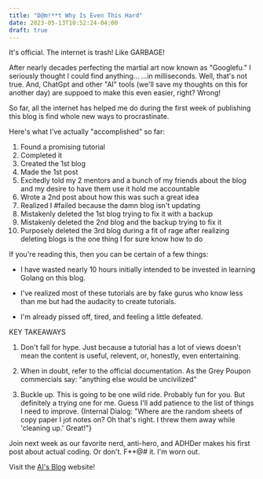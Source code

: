 ```yaml
---
title: "D@m!**t Why Is Even This Hard"
date: 2023-05-13T10:52:24-04:00
draft: true
---
```


It's official. The internet is trash! Like GARBAGE!

After nearly decades perfecting the martial art now known as "Googlefu." I seriously thought I could find anything...
...in milliseconds. Well, that's not true. And, ChatGpt and other "AI" tools (we'll save my thoughts on this for another day)
are suppoed to make this even easier, right? Wrong!

So far, all the internet has helped me do during the first week of publishing this blog is find whole new ways to procrastinate. 

Here's what I've actually "accomplished" so far:

1. Found a promising tutorial
2. Completed it 
3. Created the 1st blog
4. Made the 1st post
5. Excitedly told my 2 mentors and a bunch of my friends about the blog and my desire to have them use it hold me accountable
6. Wrote a 2nd post about how this was such a great idea
7. Realized I #failed because the damn blog isn't updating
8. Mistakenly deleted the 1st blog trying to fix it with a backup
9. Mistakenly deleted the 2nd blog and the backup trying to fix it
10. Purposely deleted the 3rd blog during a fit of rage after realizing deleting blogs is the one thing I for sure know how to do

If you're reading this, then you can be certain of a few things:

* I have wasted nearly 10 hours initially intended to be invested in learning Golang on this blog.

* I've realized most of these tutorials are by fake gurus who know less than me but had the audacity to create tutorials.

* I'm already pissed off, tired, and feeling a little defeated.


KEY TAKEAWAYS

1. Don't fall for hype. Just because a tutorial has a lot of views doesn't mean the content is useful, relevent, or, honestly,
even entertaining.

2. When in doubt, refer to the official documentation. As the Grey Poupon commercials say: "anything else would be uncivilized"

3. Buckle up. This is going to be one wild ride. Probably fun for you. But definitely a trying one for me. Guess I'll add patience
to the list of things I need to improve. {Internal Dialog: "Where are the random sheets of copy paper I jot notes on? Oh that's right.
I threw them away while 'cleaning up.' Great!"}

Join next week as our favorite nerd, anti-hero, and ADHDer makes his first post about actual coding. Or don't. F**@# it. I'm worn out.

Visit the [AI's Blog](https://the-dataninja-blog.github.io) website!

